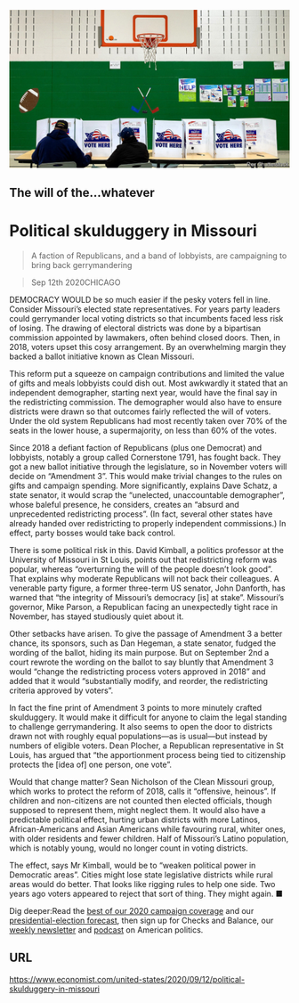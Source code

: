 ![](./images/20200912_USP502.jpg)

## The will of the...whatever

# Political skulduggery in Missouri

> A faction of Republicans, and a band of lobbyists, are campaigning to bring back gerrymandering

> Sep 12th 2020CHICAGO

DEMOCRACY WOULD be so much easier if the pesky voters fell in line. Consider Missouri’s elected state representatives. For years party leaders could gerrymander local voting districts so that incumbents faced less risk of losing. The drawing of electoral districts was done by a bipartisan commission appointed by lawmakers, often behind closed doors. Then, in 2018, voters upset this cosy arrangement. By an overwhelming margin they backed a ballot initiative known as Clean Missouri.

This reform put a squeeze on campaign contributions and limited the value of gifts and meals lobbyists could dish out. Most awkwardly it stated that an independent demographer, starting next year, would have the final say in the redistricting commission. The demographer would also have to ensure districts were drawn so that outcomes fairly reflected the will of voters. Under the old system Republicans had most recently taken over 70% of the seats in the lower house, a supermajority, on less than 60% of the votes.

Since 2018 a defiant faction of Republicans (plus one Democrat) and lobbyists, notably a group called Cornerstone 1791, has fought back. They got a new ballot initiative through the legislature, so in November voters will decide on “Amendment 3”. This would make trivial changes to the rules on gifts and campaign spending. More significantly, explains Dave Schatz, a state senator, it would scrap the “unelected, unaccountable demographer”, whose baleful presence, he considers, creates an “absurd and unprecedented redistricting process”. (In fact, several other states have already handed over redistricting to properly independent commissions.) In effect, party bosses would take back control.

There is some political risk in this. David Kimball, a politics professor at the University of Missouri in St Louis, points out that redistricting reform was popular, whereas “overturning the will of the people doesn’t look good”. That explains why moderate Republicans will not back their colleagues. A venerable party figure, a former three-term US senator, John Danforth, has warned that “the integrity of Missouri’s democracy [is] at stake”. Missouri’s governor, Mike Parson, a Republican facing an unexpectedly tight race in November, has stayed studiously quiet about it.

Other setbacks have arisen. To give the passage of Amendment 3 a better chance, its sponsors, such as Dan Hegeman, a state senator, fudged the wording of the ballot, hiding its main purpose. But on September 2nd a court rewrote the wording on the ballot to say bluntly that Amendment 3 would “change the redistricting process voters approved in 2018” and added that it would “substantially modify, and reorder, the redistricting criteria approved by voters”.

In fact the fine print of Amendment 3 points to more minutely crafted skulduggery. It would make it difficult for anyone to claim the legal standing to challenge gerrymandering. It also seems to open the door to districts drawn not with roughly equal populations—as is usual—but instead by numbers of eligible voters. Dean Plocher, a Republican representative in St Louis, has argued that “the apportionment process being tied to citizenship protects the [idea of] one person, one vote”.

Would that change matter? Sean Nicholson of the Clean Missouri group, which works to protect the reform of 2018, calls it “offensive, heinous”. If children and non-citizens are not counted then elected officials, though supposed to represent them, might neglect them. It would also have a predictable political effect, hurting urban districts with more Latinos, African-Americans and Asian Americans while favouring rural, whiter ones, with older residents and fewer children. Half of Missouri’s Latino population, which is notably young, would no longer count in voting districts.

The effect, says Mr Kimball, would be to “weaken political power in Democratic areas”. Cities might lose state legislative districts while rural areas would do better. That looks like rigging rules to help one side. Two years ago voters appeared to reject that sort of thing. They might again. ■

Dig deeper:Read the [best of our 2020 campaign coverage](https://www.economist.com//us-election-2020) and our [presidential-election forecast](https://www.economist.com/https://projects.economist.com/us-2020-forecast/president), then sign up for Checks and Balance, our [weekly newsletter](https://www.economist.com//checksandbalance/) and [podcast](https://www.economist.com/https://play.acast.com/podcasts/2020/01/24/checks-and-balance-our-new-weekly-podcast-on-american-politics) on American politics.

## URL

https://www.economist.com/united-states/2020/09/12/political-skulduggery-in-missouri
